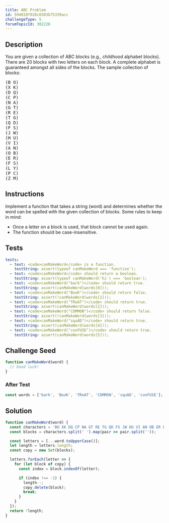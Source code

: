 ```yaml
---
title: ABC Problem
id: 594810f028c0303b75339acc
challengeType: 5
forumTopicId: 302220
---
```


## Description
<section id='description'>
You are given a collection of ABC blocks (e.g., childhood alphabet blocks). There are 20 blocks with two letters on each block. A complete alphabet is guaranteed amongst all sides of the blocks. The sample collection of blocks:
<pre>
(B O)
(X K)
(D Q)
(C P)
(N A)
(G T)
(R E)
(T G)
(Q D)
(F S)
(J W)
(H U)
(V I)
(A N)
(O B)
(E R)
(F S)
(L Y)
(P C)
(Z M)
</pre>
</section>

## Instructions
<section id='instructions'>
Implement a function that takes a string (word) and determines whether the word can be spelled with the given collection of blocks.
Some rules to keep in mind:
<ul>
  <li>Once a letter on a block is used, that block cannot be used again.</li>
  <li>The function should be case-insensitive.</li>
</ul>
</section>

## Tests
<section id='tests'>

```yml
tests:
  - text: <code>canMakeWord</code> is a function.
    testString: assert(typeof canMakeWord === 'function');
  - text: <code>canMakeWord</code> should return a boolean.
    testString: assert(typeof canMakeWord('hi') === 'boolean');
  - text: <code>canMakeWord("bark")</code> should return true.
    testString: assert(canMakeWord(words[0]));
  - text: <code>canMakeWord("BooK")</code> should return false.
    testString: assert(!canMakeWord(words[1]));
  - text: <code>canMakeWord("TReAT")</code> should return true.
    testString: assert(canMakeWord(words[2]));
  - text: <code>canMakeWord("COMMON")</code> should return false.
    testString: assert(!canMakeWord(words[3]));
  - text: <code>canMakeWord("squAD")</code> should return true.
    testString: assert(canMakeWord(words[4]));
  - text: <code>canMakeWord("conFUSE")</code> should return true.
    testString: assert(canMakeWord(words[5]));

```

</section>

## Challenge Seed
<section id='challengeSeed'>

<div id='js-seed'>

```js
function canMakeWord(word) {
  // Good luck!
}
```

</div>


### After Test
<div id='js-teardown'>

```js
const words = ['bark', 'BooK', 'TReAT', 'COMMON', 'squAD', 'conFUSE'];
```

</div>

</section>

## Solution
<section id='solution'>


```js
function canMakeWord(word) {
  const characters = 'BO XK DQ CP NA GT RE TG QD FS JW HU VI AN OB ER FS LY PC ZM';
  const blocks = characters.split(' ').map(pair => pair.split(''));

  const letters = [...word.toUpperCase()];
  let length = letters.length;
  const copy = new Set(blocks);

  letters.forEach(letter => {
    for (let block of copy) {
      const index = block.indexOf(letter);

      if (index !== -1) {
        length--;
        copy.delete(block);
        break;
      }
    }
  });
  return !length;
}

```

</section>
